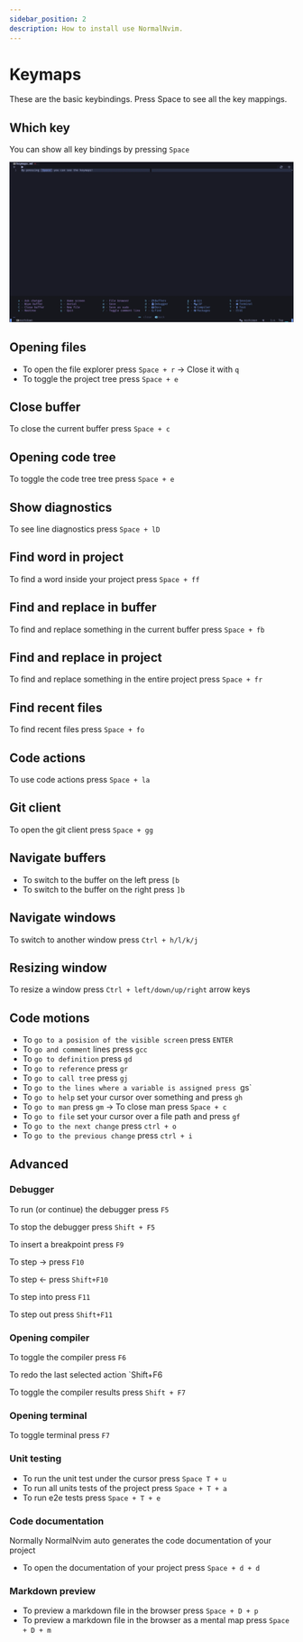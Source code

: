 ```yaml
---
sidebar_position: 2
description: How to install use NormalNvim.
---
```


# Keymaps
These are the basic keybindings. Press Space to see all the key mappings.

## Which key
You can show all key bindings by pressing `Space`

![keymaps screenshot](/img/screenshots/keymaps/keymaps.webp)

## Opening files

* To open the file explorer press `Space + r` → Close it with `q`
* To toggle the project tree press `Space + e`

## Close buffer
To close the current buffer press `Space + c`

## Opening code tree
To toggle the code tree tree press `Space + e`

## Show diagnostics
To see line diagnostics press `Space + lD`

## Find word in project
To find a word inside your project press `Space + ff`

## Find and replace in buffer
To find and replace something in the current buffer press `Space + fb`

## Find and replace in project
To find and replace something in the entire project press `Space + fr`

## Find recent files
To find recent files press `Space + fo`

## Code actions
To use code actions press `Space + la`

## Git client
To open the git client press `Space + gg`

## Navigate buffers

* To switch to the buffer on the left press `[b`
* To switch to the buffer on the right press `]b`

## Navigate windows
To switch to another window press `Ctrl + h/l/k/j`

## Resizing window
To resize a window press `Ctrl + left/down/up/right` arrow keys

## Code motions

* To `go to a posision of the visible screen` press `ENTER`
* To `go and comment` lines press `gcc`
* To `go to definition` press `gd`
* To `go to reference` press `gr`
* To `go to call tree` press `gj`
* To `go to the lines where a variable is assigned press `gs`
* To `go to help` set your cursor over something and press `gh`
* To `go to man` press `gm` → To close man press `Space + c`
* To `go to file` set your cursor over a file path and press `gf`
* To `go to the next change` press `ctrl + o`
* To `go to the previous change` press `ctrl + i`

## Advanced

### Debugger

To run (or continue) the debugger press `F5`

To stop the debugger press `Shift + F5`

To insert a breakpoint press `F9`

To step → press `F10`

To step ← press `Shift+F10`

To step into press `F11`

To step out press `Shift+F11`

### Opening compiler

To toggle the compiler press `F6`

To redo the last selected action `Shift+F6

To toggle the compiler results press `Shift + F7`

### Opening terminal
To toggle terminal press `F7`

### Unit testing

* To run the unit test under the cursor press `Space T + u`
* To run all units tests of the project press `Space + T + a`
* To run e2e tests press `Space + T + e`

### Code documentation

Normally NormalNvim auto generates the code documentation of your project

* To open the documentation of your project press `Space + d + d`

### Markdown preview

* To preview a markdown file in the browser press `Space + D + p`
* To preview a markdown file in the browser as a mental map press `Space + D + m`

